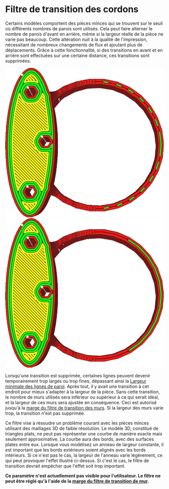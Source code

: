 Filtre de transition des cordons
====
Certains modèles comportent des pièces minces qui se trouvent sur le seuil où différents nombres de parois sont utilisés. Cela peut faire alterner le nombre de parois d'avant en arrière, même si la largeur réelle de la pièce ne varie pas beaucoup. Cette altération nuit à la qualité de l'impression, nécessitant de nombreux changements de flux et ajoutant plus de déplacements. Grâce à cette fonctionnalité, si des transitions en avant et en arrière sont effectuées sur une certaine distance, ces transitions sont supprimées.

<!--screenshot {
"image_path": "wall_transition_filter_off.png",
"models": [{"script": "signet.scad"}],
"camera_position": [0, 11, 106],
"settings": {
	"wall_transition_filter_distance": 0,
	"wall_transition_filter_margin": 0,
	"wall_line_count": 3
},
"colours": 64
}-->
<!--screenshot {
"image_path": "wall_transition_filter_on.png",
"models": [{"script": "signet.scad"}],
"camera_position": [0, 11, 106],
"settings": {
	"wall_transition_filter_distance": 100,
	"wall_transition_filter_margin": 0.2,
	"wall_line_count": 3
},
"colours": 64
}-->
![Sans filtre, il alterne entre 2 et 3 murs.](../../../articles/images/wall_transition_filter_off.png)
![Avec le filtre, il n'alterne plus](../../../articles/images/wall_transition_filter_on.png)

Lorsqu'une transition est supprimée, certaines lignes peuvent devenir temporairement trop larges ou trop fines, dépassant ainsi la [Largeur minimale des lignes de paroi](min_wall_line_width.md). Après tout, il y avait une transition à cet endroit pour mieux s'adapter à la largeur de la pièce. Sans cette transition, le nombre de murs utilisés sera inférieur ou supérieur à ce qui serait idéal, et la largeur de ces murs sera ajustée en conséquence. Ceci est autorisé jusqu'à la [marge du filtre de transition des murs](wall_transition_filter_deviation.md). Si la largeur des murs varie trop, la transition n'est pas supprimée.

Ce filtre vise à résoudre un problème courant avec les pièces minces utilisant des maillages 3D de faible résolution. Le modèle 3D, constitué de triangles plats, ne peut pas représenter une courbe de manière exacte mais seulement approximative. La courbe aura des bords, avec des surfaces plates entre eux. Lorsque vous modélisez un anneau de largeur constante, il est important que les bords extérieurs soient alignés avec les bords intérieurs. Si ce n'est pas le cas, la largeur de l'anneau varie légèrement, ce qui peut provoquer l'effet illustré ci-dessus. Si c'est le cas, le filtre de transition devrait empêcher que l'effet soit trop important.

**Ce paramètre n'est actuellement pas visible pour l'utilisateur. Le filtre ne peut être réglé qu'à l'aide de la [marge du filtre de transition de mur](wall_transition_filter_deviation.md).**